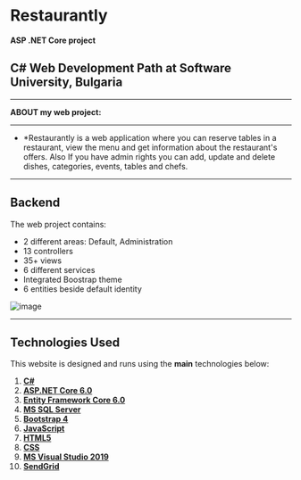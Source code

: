  # Restaurantly

  **ASP .NET Core project** 

 ## C# Web Development Path at Software University, Bulgaria
------------

 **ABOUT my web project:**

------------
- *Restaurantly is a web application where you can reserve tables in a restaurant, view the menu and get information about the restaurant's offers.
     Also If you have admin rights you can add, update and delete dishes, categories, events, tables and chefs.

------------

## **Backend**
The web project contains:
* 2 different areas: Default, Administration
* 13 controllers
* 35+ views
* 6 different services
* Integrated Boostrap theme
* 6 entities beside default identity

![image](https://user-images.githubusercontent.com/88934989/206437193-4daafc32-f2ed-48a8-882e-dec382596175.png)

------------

## **Technologies Used**

This website is designed and runs using the **main** technologies below:

   1) **[C#](https://en.wikipedia.org/wiki/C_Sharp_(programming_language))**
   2) **[ASP.NET Core 6.0](https://en.wikipedia.org/wiki/ASP.NET_Core)**
   3) **[Entity Framework Core 6.0](https://en.wikipedia.org/wiki/Entity_Framework?wprov=srpw1_0)**
   4) **[MS SQL Server](https://en.wikipedia.org/wiki/Microsoft_SQL_Server)**
   5) **[Bootstrap 4](https://getbootstrap.com/docs/4.0/getting-started/introduction/)**
   6) **[JavaScript](https://en.wikipedia.org/wiki/JavaScript)**
   7) **[HTML5](https://en.wikipedia.org/wiki/HTML)**
   8) **[CSS](https://www.w3schools.com/css/css_intro.asp)**
   9) **[MS Visual Studio 2019](https://code.visualstudio.com/)**
   9) **[SendGrid](https://sendgrid.com/)**
   
